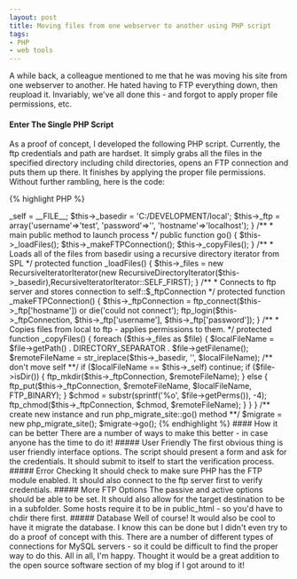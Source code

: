 ```yaml
---
layout: post
title: Moving files from one webserver to another using PHP script
tags:
- PHP
- web tools
---
```


A while back, a colleague mentioned to me that he was moving his site from one webserver to another.  He hated having to FTP everything down, then reupload it.  Invariably, we've all done this - and forgot to apply proper file permissions, etc.

#### Enter The Single PHP Script

As a proof of concept, I developed the following PHP script.  Currently, the ftp credentials and path are hardset.  It simply grabs all the files in the specified directory including child directories, opens an FTP connection and puts them up there.  It finishes by applying the proper file permissions.  Without further rambling, here is the code:

{% highlight PHP %}
<?php
/**
 * PHP Migrate Site
 * Proof of Concept
 *
 * This class is used to migrate files including their permissions from one server
 * to another via FTP
 *
 * @author Aaron Saray (http://aaronsaray.com)
 */
class php_migrate_site
{
    /**
     * @var string the full filename of this file
     */
    protected $_self;
 
    /**
     * @var string The base directory of our files to move
     */
    protected $_basedir;
 
    /**
     * @var array the array of SPLFileInfo objects from self::$_basedir
     */
    protected $_files = array();
 
    /**
     * @var resource The connection to the ftp server for the new files
     */
    protected $_ftpConnection;
 
    /**
     * Constructor sets time limit, gets self, sets credentials
     */
    public function __construct()
    {
        set_time_limit(0);
 
        $this->_self = __FILE__;
 
        $this->_basedir = 'C:/DEVELOPMENT/local';
        $this->_ftp = array('username'=>'test', 'password'=>'', 'hostname'=>'localhost');
    }
        
    /**
     * main public method to launch process
     */
    public function go()
    {
          $this->_loadFiles();
          $this->_makeFTPConnection();
          $this->_copyFiles();
    }

    /**
     * Loads all of the files from basedir using a recursive directory iterator from SPL
     */
    protected function _loadFiles()
    {
        $this->_files = new RecursiveIteratorIterator(new RecursiveDirectoryIterator($this->_basedir),RecursiveIteratorIterator::SELF_FIRST);
    }

    /**
     * Connects to ftp server and stores connection to self::$_ftpConnection
     */
    protected function _makeFTPConnection()
    {
        $this->_ftpConnection = ftp_connect($this->_ftp['hostname']) or die('could not connect');
        ftp_login($this->_ftpConnection, $this->_ftp['username'], $this->_ftp['password']);
    }

    /**
     * Copies files from local to ftp - applies permissions to them.
     */
    protected function _copyFiles()
    {
        foreach ($this->_files as $file) {
            $localFileName = $file->getPath() . DIRECTORY_SEPARATOR . $file->getFilename();
            $remoteFileName = str_ireplace($this->_basedir, '', $localFileName);

            /** don't move self **/
            if ($localFileName == $this->_self) continue;

            if ($file->isDir()) {
                ftp_mkdir($this->_ftpConnection, $remoteFileName);
            }
            else {
                ftp_put($this->_ftpConnection, $remoteFileName, $localFileName, FTP_BINARY);
            }

            $chmod = substr(sprintf('%o', $file->getPerms()), -4);
            ftp_chmod($this->_ftpConnection, $chmod, $remoteFileName);
        }
    }
}

/** create new instance and run php_migrate_site::go() method **/
$migrate = new php_migrate_site();
$migrate->go();
{% endhighlight %}


#### How it can be better


There are a number of ways to make this better - in case anyone has the time to do it!

##### User Friendly

The first obvious thing is user friendly interface options.  The script should present a form and ask for the credentials. It should submit to itself to start the verification process.

##### Error Checking


It should check to make sure PHP has the FTP module enabled.  It should also connect to the ftp server first to verify credentials.

##### More FTP Options

The passive and active options should be able to be set.  It should also allow for the target destination to be in a subfolder.  Some hosts require it to be in public_html - so you'd have to chdir there first.

##### Database

Well of course!  It would also be cool to have it migrate the database.  I know this can be done but I didn't even try to do a proof of concept with this.  There are a number of different types of connections for MySQL servers - so it could be difficult to find the proper way to do this.

All in all, I'm happy.  Thought it would be a great addition to the open source software section of my blog if I got around to it!
